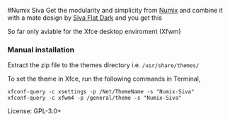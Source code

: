#Numix Siva
Get the modularity and simplicity from [Numix](https://numixproject.org) and combine it with a mate design by [Siva Flat Dark](http://www.deviantart.com/art/Siva-Flat-1-3-0-353499016) and you get this

So far only aviable for the Xfce desktop enviroment (Xfwm)

### Manual installation

Extract the zip file to the themes directory i.e. `/usr/share/themes/`

To set the theme in Xfce, run the following commands in Terminal,

```
xfconf-query -c xsettings -p /Net/ThemeName -s "Numix-Siva"
xfconf-query -c xfwm4 -p /general/theme -s "Numix-Siva"
```

License: GPL-3.0+
